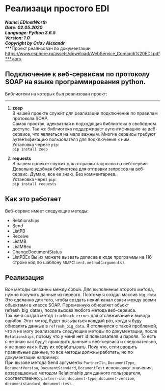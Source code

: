 
# Реализаци простого EDI

***Name: EDInetWorth***<br>
***Date: 02.05.2020***<br>
***Language: Python 3.6.5***<br>
***Version: 1.0***<br>
***Copyright by Orlov Alexandr***<br>
***Проект реализован по документации https://www.esphere.ru/assets/download/WebService_Comarch%20EDI.pdf***<br>



Подключение к веб-сервисам по протоколу SOAP на языке программирования python.
-----------------------------------------------------------------------------------------------

Библиотеки на которых был реализован проект:
<hr>

1. **zeep** <br>
В нашей проекте служит для реализации подключение по правилам протокола SOAP.<br>
Самая простая, адекватная и подходящая библиотека в свободном доступе. Так же библиотека поддерживает аутентификацию на веб-сервисе, что являеться на мало важным. Многие сервисы требуют аутентификацию пользователя для подключения к ним.<br>
Установка черезе `pip`:<br>
`pip install zeep`<br>

2. **requests** <br>
В нашем проекте служит для отправки запросов на веб-сервис<br>
Довольно удобная библиотека для отправки запросов на веб-сервис. Думаю, все ее знаю. Без комментариев.<br>
Установка через `pip`:<br>
`pip install requests`<br>

Как это работает
-------------------------------------------------------------------------------------------------
Веб-сервис имеет следующие методы: 
* Relationships
* Send
* ListPB
* Receive
* ListMB
* ListMBex
* ChangeDocumentStatus
* ListPBEx
Вы их можете вызвать дописав в коде программы на 116 строке код по шаблону `SOAPClient.method(arguments)`.

Реализация
----------------------------------------------------
Все методы связанны между собой. Для выполнения второго метода, нужно получить данные из первого. Поэтому я создал массив `big_data`. Это сделанно для того, чтобы создать некий канал связи между всеми обьектами в классе SOAP. Переменную обновляет обьект refresh_big_data(), после вызова любого метода веб-сервиса.<br>
Так же я создал метод `trackback_errors` для отслеживание и вывода ошибок. Этот метод будет вызываться каждый раз, когда я буду обновлять данные в `refresh_big_data`.
Я столкнулся с такой проблемой, что я не могу реализовать следующие методы по документации, после `Relationships`, потому что у меня нет id пользователя и пароля. То есть я не знаю как будут приходить данные с веб-сервиса и следовательно, я не знаю как я буду их обрабатывать. Пока что, если вводить правильные данные, то все методы должны работать, но по документации например:<br>
При вызове метода Send аргументы `PartnerIln`, `DocumentType`, `DocumentVersion`,
`DocumentStandard`, `DocumentTest` используют значения, возвращаемые методом Relationship для
данного пользователя, соответственно: `partner-iln`, `document-type`, `document-version`, `documentstandard`, `document-test`.
